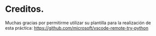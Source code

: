 # Creditos.

Muchas gracias por permitirme utilizar su plantilla para la realización de esta práctica: https://github.com/microsoft/vscode-remote-try-python